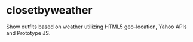 closetbyweather
===============

Show outfits based on weather utilizing HTML5 geo-location, Yahoo APIs and Prototype JS.